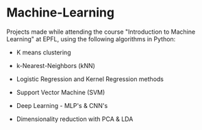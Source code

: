 # Machine-Learning
Projects made while attending the course "Introduction to Machine Learning" at EPFL, using the following algorithms in Python:

- K means clustering

- k-Nearest-Neighbors (kNN) 

- Logistic Regression and Kernel Regression methods

- Support Vector Machine (SVM)

- Deep Learning - MLP's & CNN's

- Dimensionality reduction with PCA & LDA
